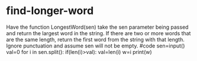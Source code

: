 # find-longer-word
Have the function LongestWord(sen) take the sen parameter being passed and return the largest word in the string. If there are two or more words that are the same length, return the first word from the string with that length. Ignore punctuation and assume sen will not be empty.
#code
sen=input()
val=0
for i in sen.split():
  if(len(i)>val):
    val=len(i)
    w=i
print(w)
